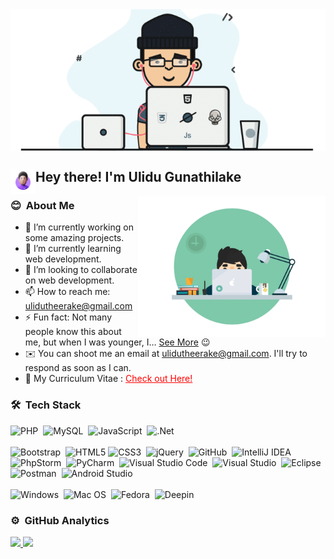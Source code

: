 <img alt="Banner" align="center" src="https://github.com/ulidu/ulidu/raw/master/public/img/b.gif"/>

<h2>Hey there! <img alt="" src="https://github.com/ulidu/ulidu/raw/master/public/img/Hand%20Wave1.gif" width='40' align="left"/> I'm Ulidu Gunathilake</h2>

<img alt="Night Coding" width="300" src="https://github.com/ulidu/ulidu/raw/master/public/img/coding.gif" align="right"/>

### 😊 &nbsp;About Me

- 🔭 I’m currently working on some amazing projects.
- 🌱 I’m currently learning web development.
- 👯 I’m looking to collaborate on web development.
- 📫 How to reach me: ulidutheerake@gmail.com
- ⚡ Fun fact: Not many people know this about me, but when I was younger, I… <a href="#">See More</a> 😉
- ✉️ You can shoot me an email at ulidutheerake@gmail.com. I'll try to respond as soon as I can.
- 📄 My Curriculum Vitae : <a style="color: red;" target="_blank" href="https://github.com/ulidu/ulidu/raw/master/public/img/Resume_Ulidu.pdf">Check out Here!</a>

### 🛠 &nbsp;Tech Stack

![PHP](https://img.shields.io/badge/php-%23777BB4.svg?style=for-the-badge&logo=php&logoColor=white)&nbsp;
![MySQL](https://img.shields.io/badge/mysql-%2300f.svg?style=for-the-badge&logo=mysql&logoColor=white)&nbsp;
![JavaScript](https://img.shields.io/badge/javascript-%23323330.svg?style=for-the-badge&logo=javascript&logoColor=%23F7DF1E)&nbsp;
![.Net](https://img.shields.io/badge/.NET-5C2D91?style=for-the-badge&logo=.net&logoColor=white)<br/><br/>
![Bootstrap](https://img.shields.io/badge/bootstrap-%23563D7C.svg?style=for-the-badge&logo=bootstrap&logoColor=white)&nbsp;
![HTML5](https://img.shields.io/badge/html5-%23E34F26.svg?style=for-the-badge&logo=html5&logoColor=white)
![CSS3](https://img.shields.io/badge/css3-%231572B6.svg?style=for-the-badge&logo=css3&logoColor=white)&nbsp;
![jQuery](https://img.shields.io/badge/jquery-%230769AD.svg?style=for-the-badge&logo=jquery&logoColor=white)&nbsp;
![GitHub](https://img.shields.io/badge/github-%23121011.svg?style=for-the-badge&logo=github&logoColor=white)&nbsp;
![IntelliJ IDEA](https://img.shields.io/badge/IntelliJIDEA-000000.svg?style=for-the-badge&logo=intellij-idea&logoColor=white)&nbsp;
![PhpStorm](https://img.shields.io/badge/phpstorm-143?style=for-the-badge&logo=phpstorm&logoColor=black&color=black&labelColor=darkorchid)&nbsp;
![PyCharm](https://img.shields.io/badge/pycharm-143?style=for-the-badge&logo=pycharm&logoColor=black&color=black&labelColor=green)&nbsp;
![Visual Studio Code](https://img.shields.io/badge/Visual%20Studio%20Code-0078d7.svg?style=for-the-badge&logo=visual-studio-code&logoColor=white)&nbsp;
![Visual Studio](https://img.shields.io/badge/Visual%20Studio-5C2D91.svg?style=for-the-badge&logo=visual-studio&logoColor=white)&nbsp;
![Eclipse](https://img.shields.io/badge/Eclipse-FE7A16.svg?style=for-the-badge&logo=Eclipse&logoColor=white)&nbsp;
![Postman](https://img.shields.io/badge/Postman-FF6C37?style=for-the-badge&logo=postman&logoColor=white)&nbsp;
![Android Studio](https://img.shields.io/badge/Android%20Studio-3DDC84.svg?style=for-the-badge&logo=android-studio&logoColor=white)<br/><br/>
![Windows](https://img.shields.io/badge/Windows-0078D6?style=for-the-badge&logo=windows&logoColor=white)&nbsp;
![Mac OS](https://img.shields.io/badge/mac%20os-000000?style=for-the-badge&logo=macos&logoColor=F0F0F0)&nbsp;
![Fedora](https://img.shields.io/badge/Fedora-294172?style=for-the-badge&logo=fedora&logoColor=white)&nbsp;
![Deepin](https://img.shields.io/badge/Deepin-007CFF?style=for-the-badge&logo=deepin&logoColor=white)

### ⚙️ &nbsp;GitHub Analytics

<p align="left">
<a href="https://github.com/ulidu">
  <img height="180em" src="https://github-readme-stats.vercel.app/api?username=ulidu&show_icons=true&theme=dark&include_all_commits=true&count_private=true"/>
  <img height="180em" src="https://github-readme-stats.vercel.app/api/top-langs/?username=ulidu&layout=compact&langs_count=8&theme=dark"/>
</a>
</p>
